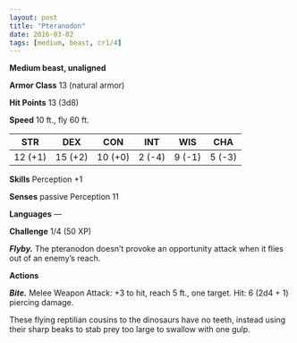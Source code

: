 ```yaml
---
layout: post
title: "Pteranodon"
date: 2016-03-02
tags: [medium, beast, cr1/4]
---
```


**Medium beast, unaligned**

**Armor Class** 13 (natural armor)

**Hit Points** 13 (3d8)

**Speed** 10 ft., fly 60 ft.

|   STR   |   DEX   |   CON   |   INT   |   WIS   |   CHA   |
|:-----:|:-----:|:-----:|:-----:|:-----:|:-----:|
| 12 (+1) | 15 (+2) | 10 (+0) | 2 (-4) | 9 (-1) | 5 (-3) |

**Skills** Perception +1

**Senses** passive Perception 11

**Languages** —

**Challenge** 1/4 (50 XP)

***Flyby.*** The pteranodon doesn’t provoke an opportunity attack when it flies out of an enemy’s reach.

**Actions**

***Bite.*** Melee Weapon Attack: +3 to hit, reach 5 ft., one target. Hit: 6 (2d4 + 1) piercing damage.

These flying reptilian cousins to the dinosaurs have no teeth, instead using their sharp beaks to stab prey too
large to swallow with one gulp.